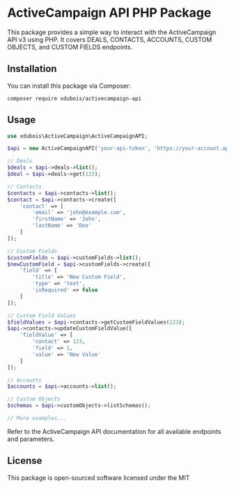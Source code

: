 # ActiveCampaign API PHP Package

This package provides a simple way to interact with the ActiveCampaign API v3 using PHP. It covers DEALS, CONTACTS, ACCOUNTS, CUSTOM OBJECTS, and CUSTOM FIELDS endpoints.

## Installation

You can install this package via Composer:

```
composer require xdubois/activecampaign-api
```

## Usage

```php
use xdubois\ActiveCampaign\ActiveCampaignAPI;

$api = new ActiveCampaignAPI('your-api-token', 'https://your-account.api-us1.com');

// Deals
$deals = $api->deals->list();
$deal = $api->deals->get(123);

// Contacts
$contacts = $api->contacts->list();
$contact = $api->contacts->create([
    'contact' => [
        'email' => 'john@example.com',
        'firstName' => 'John',
        'lastName' => 'Doe'
    ]
]);

// Custom Fields
$customFields = $api->customFields->list();
$newCustomField = $api->customFields->create([
    'field' => [
        'title' => 'New Custom Field',
        'type' => 'text',
        'isRequired' => false
    ]
]);

// Custom Field Values
$fieldValues = $api->contacts->getCustomFieldValues(123);
$api->contacts->updateCustomFieldValue([
    'fieldValue' => [
        'contact' => 123,
        'field' => 1,
        'value' => 'New Value'
    ]
]);

// Accounts
$accounts = $api->accounts->list();

// Custom Objects
$schemas = $api->customObjects->listSchemas();

// More examples...
```

Refer to the ActiveCampaign API documentation for all available endpoints and parameters.

## License

This package is open-sourced software licensed under the MIT